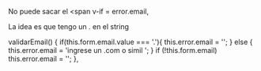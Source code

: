 <!-- A solucionar -->

No puede sacar el <span v-if = error.email, 
                
La idea es que tengo un . en el string

validarEmail() {
            if(this.form.email.value === '.'){
                this.error.email = '';
            } else {
                this.error.email = 'ingrese un .com o simil ';
            } if (!this.form.email) this.error.email = '';
        }, 
                        
                        
